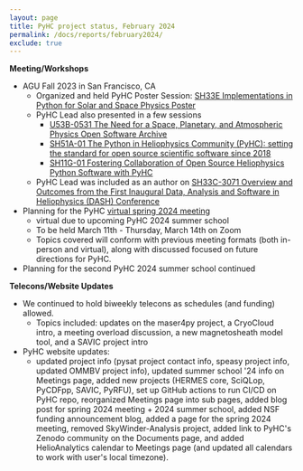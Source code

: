 ```yaml
---
layout: page
title: PyHC project status, February 2024
permalink: /docs/reports/february2024/
exclude: true
---
```


**Meeting/Workshops**
* AGU Fall 2023 in San Francisco, CA
    * Organized and held PyHC Poster Session: [SH33E Implementations in Python for Solar and Space Physics Poster](https://agu.confex.com/agu/fm23/meetingapp.cgi/Session/189609)
    * PyHC Lead also presented in a few sessions
        * [U53B-0531 The Need for a Space, Planetary, and Atmospheric Physics Open Software Archive](https://agu.confex.com/agu/fm23/meetingapp.cgi/Paper/1457893)
        * [SH51A-01 The Python in Heliophysics Community (PyHC): setting the standard for open source scientific software since 2018](https://agu.confex.com/agu/fm23/meetingapp.cgi/Paper/1241166)
        * [SH11G-01 Fostering Collaboration of Open Source Heliophysics Python Software with PyHC](https://agu.confex.com/agu/fm23/meetingapp.cgi/Paper/1241180)
    * PyHC Lead was included as an author on [SH33C-3071 Overview and Outcomes from the First Inaugural Data, Analysis and Software in Heliophysics (DASH) Conference](https://agu.confex.com/agu/fm23/meetingapp.cgi/Paper/1390345)
* Planning for the PyHC [virtual spring 2024 meeting](https://pyhc.org/meetings/spring2024/)
    * virtual due to upcoming PyHC 2024 summer school
    * To be held March 11th - Thursday, March 14th on Zoom
    * Topics covered will conform with previous meeting formats (both in-person and virtual), along with discussed focused on future directions for PyHC.
* Planning for the second PyHC 2024 summer school continued

**Telecons/Website Updates**
* We continued to hold biweekly telecons as schedules (and funding) allowed. 
    * Topics included: updates on the maser4py project, a CryoCloud intro, a meeting overload discussion, a new magnetosheath model tool, and a SAVIC project intro
* PyHC website updates: 
    * updated project info (pysat project contact info, speasy project info, updated OMMBV project info), updated summer school '24 info on Meetings page, added new projects (HERMES core, SciQLop, PyCDFpp, SAVIC, PyRFU), set up GitHub actions to run CI/CD on PyHC repo, reorganized Meetings page into sub pages, added blog post for spring 2024 meeting + 2024 summer school, added NSF funding announcement blog, added a page for the spring 2024 meeting, removed SkyWinder-Analysis project, added link to PyHC's Zenodo community on the Documents page, and added HelioAnalytics calendar to Meetings page (and updated all calendars to work with user's local timezone).